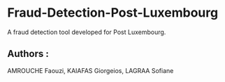 # Fraud-Detection-Post-Luxembourg
A fraud detection tool developed for Post Luxembourg.

## Authors :
AMROUCHE Faouzi, 
KAIAFAS Giorgeios, 
LAGRAA Sofiane
